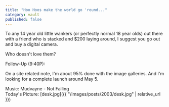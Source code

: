 ```yaml
---
title: "Hoo Hoos make the world go 'round..."
category: vault
published: false
---
```


To any 14 year old little wankers (or perfectly normal 18 year olds) out there
with a friend who is stacked and $200 laying around, I suggest you go out and
buy a digital camera.

Who doesn't love them?

Follow-Up (9:40P):

On a site related note, I'm about 95% done with the image galleries. And I'm
looking for a complete launch around May 5.

Music: Mudvayne - Not Falling  
Today's Picture: [desk.jpg]({{ "/images/posts/2003/desk.jpg" | relative_url }})
